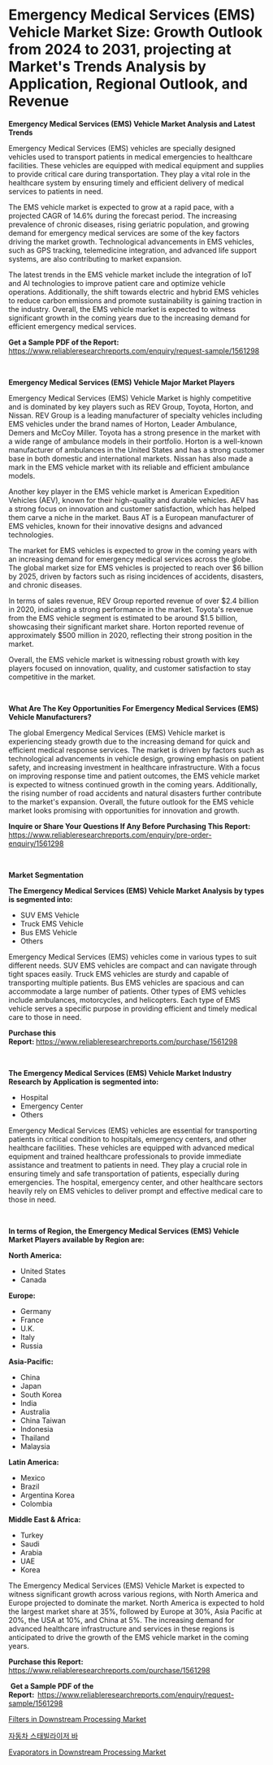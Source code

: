 <p><h1>Emergency Medical Services (EMS) Vehicle Market Size: Growth Outlook from 2024 to 2031, projecting at Market's Trends Analysis by Application, Regional Outlook, and Revenue</h1></p><p><strong>Emergency Medical Services (EMS) Vehicle Market Analysis and Latest Trends</strong></p>
<p><p>Emergency Medical Services (EMS) vehicles are specially designed vehicles used to transport patients in medical emergencies to healthcare facilities. These vehicles are equipped with medical equipment and supplies to provide critical care during transportation. They play a vital role in the healthcare system by ensuring timely and efficient delivery of medical services to patients in need.</p><p>The EMS vehicle market is expected to grow at a rapid pace, with a projected CAGR of 14.6% during the forecast period. The increasing prevalence of chronic diseases, rising geriatric population, and growing demand for emergency medical services are some of the key factors driving the market growth. Technological advancements in EMS vehicles, such as GPS tracking, telemedicine integration, and advanced life support systems, are also contributing to market expansion.</p><p>The latest trends in the EMS vehicle market include the integration of IoT and AI technologies to improve patient care and optimize vehicle operations. Additionally, the shift towards electric and hybrid EMS vehicles to reduce carbon emissions and promote sustainability is gaining traction in the industry. Overall, the EMS vehicle market is expected to witness significant growth in the coming years due to the increasing demand for efficient emergency medical services.</p></p>
<p><strong>Get a Sample PDF of the Report:&nbsp;</strong> <a href="https://www.reliableresearchreports.com/enquiry/request-sample/1561298">https://www.reliableresearchreports.com/enquiry/request-sample/1561298</a></p>
<p>&nbsp;</p>
<p><strong>Emergency Medical Services (EMS) Vehicle Major Market Players</strong></p>
<p><p>Emergency Medical Services (EMS) Vehicle Market is highly competitive and is dominated by key players such as REV Group, Toyota, Horton, and Nissan. REV Group is a leading manufacturer of specialty vehicles including EMS vehicles under the brand names of Horton, Leader Ambulance, Demers and McCoy Miller. Toyota has a strong presence in the market with a wide range of ambulance models in their portfolio. Horton is a well-known manufacturer of ambulances in the United States and has a strong customer base in both domestic and international markets. Nissan has also made a mark in the EMS vehicle market with its reliable and efficient ambulance models.</p><p>Another key player in the EMS vehicle market is American Expedition Vehicles (AEV), known for their high-quality and durable vehicles. AEV has a strong focus on innovation and customer satisfaction, which has helped them carve a niche in the market. Baus AT is a European manufacturer of EMS vehicles, known for their innovative designs and advanced technologies.</p><p>The market for EMS vehicles is expected to grow in the coming years with an increasing demand for emergency medical services across the globe. The global market size for EMS vehicles is projected to reach over $6 billion by 2025, driven by factors such as rising incidences of accidents, disasters, and chronic diseases.</p><p>In terms of sales revenue, REV Group reported revenue of over $2.4 billion in 2020, indicating a strong performance in the market. Toyota's revenue from the EMS vehicle segment is estimated to be around $1.5 billion, showcasing their significant market share. Horton reported revenue of approximately $500 million in 2020, reflecting their strong position in the market.</p><p>Overall, the EMS vehicle market is witnessing robust growth with key players focused on innovation, quality, and customer satisfaction to stay competitive in the market.</p></p>
<p>&nbsp;</p>
<p><strong>What Are The Key Opportunities For Emergency Medical Services (EMS) Vehicle Manufacturers?</strong></p>
<p><p>The global Emergency Medical Services (EMS) Vehicle market is experiencing steady growth due to the increasing demand for quick and efficient medical response services. The market is driven by factors such as technological advancements in vehicle design, growing emphasis on patient safety, and increasing investment in healthcare infrastructure. With a focus on improving response time and patient outcomes, the EMS vehicle market is expected to witness continued growth in the coming years. Additionally, the rising number of road accidents and natural disasters further contribute to the market's expansion. Overall, the future outlook for the EMS vehicle market looks promising with opportunities for innovation and growth.</p></p>
<p><strong>Inquire or Share Your Questions If Any Before Purchasing This Report:</strong> <a href="https://www.reliableresearchreports.com/enquiry/pre-order-enquiry/1561298">https://www.reliableresearchreports.com/enquiry/pre-order-enquiry/1561298</a></p>
<p>&nbsp;</p>
<p><strong>Market Segmentation</strong></p>
<p><strong>The Emergency Medical Services (EMS) Vehicle Market Analysis by types is segmented into:</strong></p>
<p><ul><li>SUV EMS Vehicle</li><li>Truck EMS Vehicle</li><li>Bus EMS Vehicle</li><li>Others</li></ul></p>
<p><p>Emergency Medical Services (EMS) vehicles come in various types to suit different needs. SUV EMS vehicles are compact and can navigate through tight spaces easily. Truck EMS vehicles are sturdy and capable of transporting multiple patients. Bus EMS vehicles are spacious and can accommodate a large number of patients. Other types of EMS vehicles include ambulances, motorcycles, and helicopters. Each type of EMS vehicle serves a specific purpose in providing efficient and timely medical care to those in need.</p></p>
<p><strong>Purchase this Report:&nbsp;</strong><a href="https://www.reliableresearchreports.com/purchase/1561298">https://www.reliableresearchreports.com/purchase/1561298</a></p>
<p>&nbsp;</p>
<p><strong>The Emergency Medical Services (EMS) Vehicle Market Industry Research by Application is segmented into:</strong></p>
<p><ul><li>Hospital</li><li>Emergency Center</li><li>Others</li></ul></p>
<p><p>Emergency Medical Services (EMS) vehicles are essential for transporting patients in critical condition to hospitals, emergency centers, and other healthcare facilities. These vehicles are equipped with advanced medical equipment and trained healthcare professionals to provide immediate assistance and treatment to patients in need. They play a crucial role in ensuring timely and safe transportation of patients, especially during emergencies. The hospital, emergency center, and other healthcare sectors heavily rely on EMS vehicles to deliver prompt and effective medical care to those in need.</p></p>
<p>&nbsp;</p>
<p><strong>In terms of Region, the Emergency Medical Services (EMS) Vehicle Market Players available by Region are:</strong></p>
<p>
    <p> <strong> North America: </strong>
        <ul>
            <li>United States</li>
            <li>Canada</li>
        </ul>
        </p> 
    <p> <strong> Europe: </strong>
        <ul>
            <li>Germany</li>
            <li>France</li>
            <li>U.K.</li>
            <li>Italy</li>
            <li>Russia</li>
        </ul>
        </p> 
    <p> <strong> Asia-Pacific: </strong>
        <ul>
            <li>China</li>
            <li>Japan</li>
            <li>South Korea</li>
            <li>India</li>
            <li>Australia</li>
            <li>China Taiwan</li>
            <li>Indonesia</li>
            <li>Thailand</li>
            <li>Malaysia</li>
        </ul>
        </p> 
    <p> <strong> Latin America: </strong>
        <ul>
            <li>Mexico</li>
            <li>Brazil</li>
            <li>Argentina Korea</li>
            <li>Colombia</li>
        </ul>
        </p> 
    <p> <strong> Middle East & Africa: </strong>
        <ul>
            <li>Turkey</li>
            <li>Saudi</li>
            <li>Arabia</li>
            <li>UAE</li>
            <li>Korea</li>
        </ul>
    </p>
    </p>
<p><p>The Emergency Medical Services (EMS) Vehicle Market is expected to witness significant growth across various regions, with North America and Europe projected to dominate the market. North America is expected to hold the largest market share at 35%, followed by Europe at 30%, Asia Pacific at 20%, the USA at 10%, and China at 5%. The increasing demand for advanced healthcare infrastructure and services in these regions is anticipated to drive the growth of the EMS vehicle market in the coming years.</p></p>
<p><strong>Purchase this Report: </strong><a href="https://www.reliableresearchreports.com/purchase/1561298">https://www.reliableresearchreports.com/purchase/1561298</a></p>
<p>&nbsp;<strong>Get a Sample PDF of the Report:&nbsp;&nbsp;</strong><a href="https://www.reliableresearchreports.com/enquiry/request-sample/1561298">https://www.reliableresearchreports.com/enquiry/request-sample/1561298</a></p>
<p><strong></strong></p>
<p><p><a href="https://view.publitas.com/reportprime-1/filters-in-downstream-processing-market-size-growth-and-forecast-from-2023-2030/">Filters in Downstream Processing Market</a></p><p><a href="https://medium.com/@grozeliatrueheartb2i231y9/%EC%9E%90%EB%8F%99%EC%B0%A8-%EC%8A%A4%ED%85%8C%EC%9D%B4%EB%B8%94%EB%9D%BC%EC%9D%B4%EC%A0%80-%EB%B0%94-%EC%8B%9C%EC%9E%A5-%EA%B2%BD%EC%9F%81-%EB%B6%84%EC%84%9D-%EC%8B%9C%EC%9E%A5-%EB%8F%99%ED%96%A5-%EB%B0%8F-2031%EB%85%84%EA%B9%8C%EC%A7%80%EC%9D%98-%EC%98%88%EC%B8%A1-597f93461005">자동차 스태빌라이저 바</a></p><p><a href="https://view.publitas.com/reportprime-1/evaporators-in-downstream-processing-market-a-comprehensive-report-of-its-market-share-growth-trends-2023-2030/">Evaporators in Downstream Processing Market</a></p></p>
